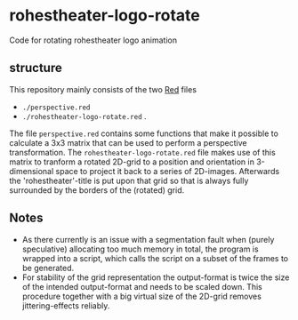 # rohestheater-logo-rotate
Code for rotating rohestheater logo animation

## structure
This repository mainly consists of the two [Red](https://red-lang.org) files
 - `./perspective.red`
 - `./rohestheater-logo-rotate.red` .

The file `perspective.red` contains some functions that make it possible to calculate a 3x3 matrix that can be used to perform a perspective transformation.
The `rohestheater-logo-rotate.red` file makes use of this matrix to tranform a rotated 2D-grid to a position and orientation in 3-dimensional space to project it back to a series of 2D-images.
Afterwards the 'rohestheater'-title is put upon that grid so that is always fully surrounded by the borders of the (rotated) grid.

## Notes
 - As there currently is an issue with a segmentation fault when (purely speculative) allocating too much memory in total, the program is wrapped into a script, which calls the script on a subset of the frames to be generated.
 - For stability of the grid representation the output-format is twice the size of the intended output-format and needs to be scaled down. This procedure together with a big virtual size of the 2D-grid removes jittering-effects reliably.
